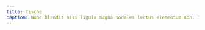 ```yaml
---
title: Tische
caption: Nunc blandit nisi ligula magna sodales lectus elementum non. Integer id venenatis velit.
---
```

